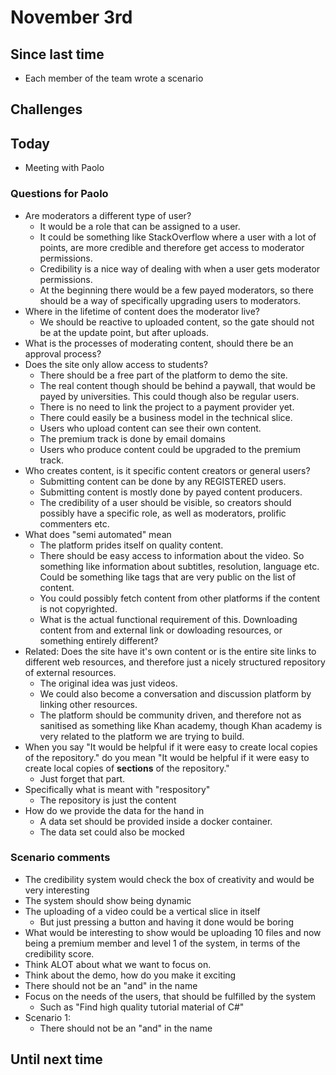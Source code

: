 # November 3rd
## Since last time
- Each member of the team wrote a scenario

## Challenges

## Today
- Meeting with Paolo

### Questions for Paolo
- Are moderators a different type of user?
	- It would be a role that can be assigned to a user.
	- It could be something like StackOverflow where a user with a lot of points, are more credible and therefore get access to moderator permissions.
	- Credibility is a nice way of dealing with when a user gets moderator permissions.
	- At the beginning there would be a few payed moderators, so there should be a way of specifically upgrading users to moderators.
- Where in the lifetime of content does the moderator live?
	- We should be reactive to uploaded content, so the gate should not be at the update point, but after uploads.
- What is the processes of moderating content, should there be an approval process?
- Does the site only allow access to students?
	- There should be a free part of the platform to demo the site.
	- The real content though should be behind a paywall, that would be payed by universities. This could though also be regular users.
	- There is no need to link the project to a payment provider yet.
	- There could easily be a business model in the technical slice.
	- Users who upload content can see their own content.
	- The premium track is done by email domains
	- Users who produce content could be upgraded to the premium track.
- Who creates content, is it specific content creators or general users?
	- Submitting content can be done by any REGISTERED users.
	- Submitting content is mostly done by payed content producers.
	- The credibility of a user should be visible, so creators should possibly have a specific role, as well as moderators, prolific commenters etc.
- What does "semi automated" mean
	- The platform prides itself on quality content.
	- There should be easy access to information about the video. So something like information about subtitles, resolution, language etc. Could be something like tags that are very public on the list of content.
	- You could possibly fetch content from other platforms if the content is not copyrighted.
	- What is the actual functional requirement of this. Downloading content from and external link or dowloading resources, or something entirely different?
-  Related: Does the site have it's own content or is the entire site links to different web resources, and therefore just a nicely structured repository of external resources.
	- The original idea was just videos.
	- We could also become a conversation and discussion platform by linking other resources.
	- The platform should be community driven, and therefore not as sanitised as something like Khan academy, though Khan academy is very related to the platform we are trying to build.
- When you say "It would be helpful if it were easy to create local copies of the repository." do you mean "It would be helpful if it were easy to create local copies of **sections** of the repository."
	- Just forget that part.
- Specifically what is meant with "respository"
	- The repository is just the content
- How do we provide the data for the hand in
	- A data set should be provided inside a docker container.
	- The data set could also be mocked

### Scenario comments
- The credibility system would check the box of creativity and would be very interesting
- The system should show being dynamic
- The uploading of a video could be a vertical slice in itself
	- But just pressing a button and having it done would be boring
- What would be interesting to show would be uploading 10 files and now being a premium member and level 1 of the system, in terms of the credibility score. 
- Think ALOT about what we want to focus on.
- Think about the demo, how do you make it exciting
- There should not be an "and" in the name
- Focus on the needs of the users, that should be fulfilled by the system
	- Such as "Find high quality tutorial material of C#"
- Scenario 1:
	- There should not be an "and" in the name

## Until next time
